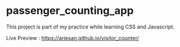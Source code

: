 # passenger_counting_app

This project is part of my practice while learning CSS and Javascript.


Live Preview : https://ariesan.github.io/visitor_counter/
